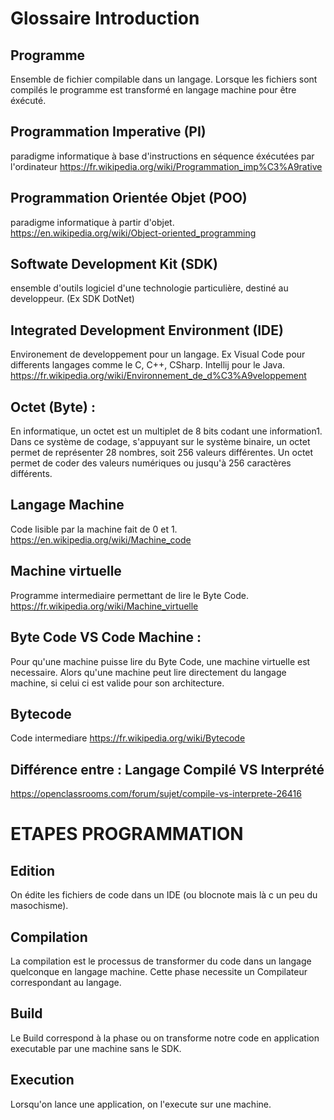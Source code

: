 # Glossaire Introduction

## Programme
Ensemble de fichier compilable dans un langage. Lorsque les fichiers sont compilés le programme est transformé en langage machine pour être éxécuté.

## Programmation Imperative (PI)
paradigme informatique à base d'instructions en séquence éxécutées par l'ordinateur https://fr.wikipedia.org/wiki/Programmation_imp%C3%A9rative

## Programmation Orientée Objet (POO)
paradigme informatique à partir d'objet.
https://en.wikipedia.org/wiki/Object-oriented_programming

## Softwate Development Kit (SDK)
ensemble d'outils logiciel d'une technologie particulière, destiné au developpeur. (Ex SDK DotNet)

## Integrated Development Environment (IDE) 
Environement de developpement pour un langage. Ex Visual Code pour differents langages comme le C, C++, CSharp. Intellij pour le Java.
https://fr.wikipedia.org/wiki/Environnement_de_d%C3%A9veloppement

## Octet (Byte) : 
En informatique, un octet est un multiplet de 8 bits codant une information1.
Dans ce système de codage, s'appuyant sur le système binaire, un octet permet de représenter 28 nombres, soit 256 valeurs différentes. 
Un octet permet de coder des valeurs numériques ou jusqu'à 256 caractères différents.

## Langage Machine 
Code lisible par la machine fait de 0 et 1.
https://en.wikipedia.org/wiki/Machine_code

## Machine virtuelle 
Programme intermediaire permettant de lire le Byte Code.
https://fr.wikipedia.org/wiki/Machine_virtuelle

## Byte Code VS Code Machine :
Pour qu'une machine puisse lire du Byte Code, une machine virtuelle est necessaire. Alors qu'une machine peut lire directement du langage machine, si celui ci est valide pour son architecture.

## Bytecode 
Code intermediare https://fr.wikipedia.org/wiki/Bytecode

## Différence entre : Langage Compilé VS Interprété
https://openclassrooms.com/forum/sujet/compile-vs-interprete-26416

# ETAPES PROGRAMMATION
## Edition
On édite les fichiers de code dans un IDE (ou blocnote mais là c un peu du masochisme).

## Compilation
La compilation est le processus de transformer du code dans un langage quelconque en langage machine. Cette phase necessite un Compilateur correspondant au langage.

## Build
Le Build correspond à la phase ou on transforme notre code en application executable par une machine sans le SDK.

## Execution
Lorsqu'on lance une application, on l'execute sur une machine.
